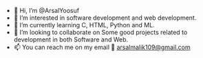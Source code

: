- 👋 Hi, I’m @ArsalYoosuf
- 👀 I’m interested in software development and web development.
- 🌱 I’m currently learning C, HTML, Python and ML.
- 💞️ I’m looking to collaborate on Some good projects related to development in both Software and Web.
- 📫 You can reach me on my email 📧 arsalmalik109@gmail.com

<!---
ArsalYoosuf/ArsalYoosuf is a ✨ special ✨ repository because its `README.md` (this file) appears on your GitHub profile.
You can click the Preview link to take a look at your changes.
--->
